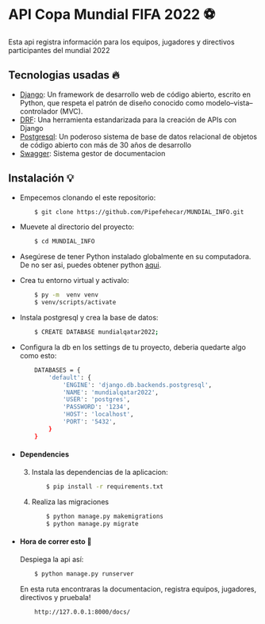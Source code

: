 
# API Copa Mundial FIFA 2022 ⚽
Esta api registra información para los equipos, jugadores y directivos participantes del mundial 2022

## Tecnologias usadas 🔥
* [Django](https://www.djangoproject.com/): Un framework de desarrollo web de código abierto, escrito en Python, que respeta el patrón de diseño conocido como modelo–vista–controlador (MVC).
* [DRF](www.django-rest-framework.org/): Una herramienta estandarizada para la creación de APIs con Django
* [Postgresql](https://www.postgresql.org/): Un poderoso sistema de base de datos relacional de objetos de código abierto con más de 30 años de desarrollo
* [Swagger](https://www.postgresql.org/): Sistema gestor de documentacion
## Instalación 💡
* Empecemos clonando el este repositorio:
    ```bash
        $ git clone https://github.com/Pipefehecar/MUNDIAL_INFO.git
    ```
* Muevete al directorio del proyecto:
    ```bash
        $ cd MUNDIAL_INFO
    ```

* Asegúrese de tener Python instalado globalmente en su computadora. De no ser asi, puedes obtener python [aqui](https://www.python.org").

* Crea tu entorno virtual y activalo:
    ```bash
        $ py -m  venv venv
        $ venv/scripts/activate
    ``` 

* Instala postgresql y crea la base de datos:
    ```bash
        $ CREATE DATABASE mundialqatar2022;
    ``` 
* Configura la db en los settings de tu proyecto, deberia quedarte algo como esto:
    ```bash
        DATABASES = {
            'default': {
                'ENGINE': 'django.db.backends.postgresql',
                'NAME': 'mundialqatar2022',
                'USER': 'postgres',
                'PASSWORD': '1234',
                'HOST': 'localhost',
                'PORT': '5432',
            }
        }


* #### Dependencies

  
    3. Instala las dependencias de la aplicacion:
        ```bash
            $ pip install -r requirements.txt
        ```
    4. Realiza las migraciones
        ```bash
            $ python manage.py makemigrations
            $ python manage.py migrate
        ```

* #### Hora de correr esto 🚀 
    Despiega la api así:
    ```bash
        $ python manage.py runserver
    ```
    En esta ruta encontraras la documentacion, registra equipos, jugadores, directivos y pruebala!
    ```
        http://127.0.0.1:8000/docs/
    ```
